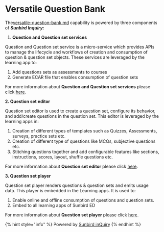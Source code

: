 # Versatile Question Bank

The[versatile-question-bank.md](../functional-capabilities/versatile-question-bank.md "mention") capability is powered by three components of _**Sunbird Inquiry:**_&#x20;

1. **Question and Question set services**

Question and Question set service is a micro-service which provides APIs to manage the lifecycle and workflows of creation and consumption of question & question set objects. These services are leveraged by the learning app to:

1. Add questions sets as assessments to courses&#x20;
2. Generate ECAR file that enables consumption of question sets

For more information about **Question and Question set services** please click [here](http://localhost:5000/s/Wu4HIWGkb7dD4y0Kup4W/learn/product-and-developer-guide/question-and-question-set-service).&#x20;



**2. Question set editor**

Question set editor is used to create a question set, configure its behavior, and add/create questions in the question set. This editor is leveraged by the learning apps in:

1. Creation of different types of templates such as Quizzes, Assessments, surveys, practice sets etc.
2. Creation of different type of questions like MCQs, subjective questions etc.
3. Stitching questions together and add configurable features like sections, instructions, scores, layout, shuffle questions etc.&#x20;

For more information about **Question set editor** please click [here](http://localhost:5000/s/Wu4HIWGkb7dD4y0Kup4W/learn/product-and-developer-guide/question-and-question-set-editor).&#x20;



**3. Question set player**&#x20;

Question set player renders questions & question sets and emits usage data. This player is embedded in the Learning apps. It is used to: &#x20;

1. Enable online and offline consumption of questions and question sets.&#x20;
2. Embed to all learning apps of Sunbird ED

For more information about **Question set player** please click [here](http://localhost:5000/s/Wu4HIWGkb7dD4y0Kup4W/learn/product-and-developer-guide/question-set-player).&#x20;

{% hint style="info" %}
Powered by [Sunbird inQuiry](http://localhost:5000/o/-Mi9QwJlsfb7xuxTBc0J/s/Wu4HIWGkb7dD4y0Kup4W/ "mention")
{% endhint %}

